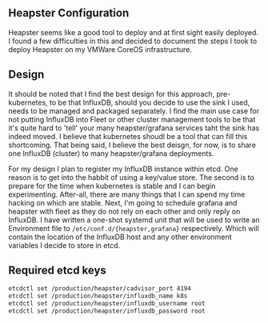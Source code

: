 Heapster Configuration
----------------------
Heapster seems like a good tool to deploy and at first sight easily deployed.  I found a few difficulties in this and decided to document the steps I took to deploy Heapster on my VMWare CoreOS infrastructure.

Design
------
It should be noted that I find the best design for this approach, pre-kubernetes, to be that InfluxDB, should you decide to use the sink I used, needs to be managed and packaged separately.  I find the main use case for not putting InfluxDB into Fleet or other cluster management tools to be that it's quite hard to 'tell' your many heapster/grafana services taht the sink has indeed moved.  I believe that kubernetes shoudl be a tool that can fill this shortcoming. That being said, I believe the best deisgn, for now, is to share one InfluxDB (cluster) to many heapster/grafana deployments. 
 
For my design I plan to register my InfluxDB instance within etcd. One reason is to get into the habbit of using a key/value store. The second is to prepare for the time when kubernetes is stable and I can begin experimenting. After-all, there are many things that I can spend my time hacking on which are stable. Next, I'm going to schedule grafana and heapster with fleet as they do not rely on each other and only reply on InfluxDB.  I have written a one-shot systemd unit that will be used to write an Environment file to `/etc/conf.d/{heapster,grafana}` respectively. Which will contain the location of the InfluxDB host and any other environment variables I decide to store in etcd. 
 
Required etcd keys
------------------
```bash
etcdctl set /production/heapster/cadvisor_port 4194
etcdctl set /production/heapster/influxdb_name k8s
etcdctl set /production/heapster/influxdb_username root
etcdctl set /production/heapster/influxdb_password root
```
